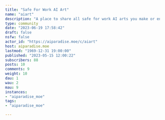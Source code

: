 ```yaml
---
title: "Safe For Work AI Art" 
name: "aiart"
description: "A place to share all safe for work AI arts you make or enjoy :)"
type: community
date: "2023-06-19 17:58:42"
draft: false
nsfw: false
actor_id: "https://aiparadise.moe/c/aiart"
host: aiparadise.moe
lastmod: "1969-12-31 19:00:00"
published: "2023-05-15 12:00:22"
subscribers: 88
posts: 10
comments: 9
weight: 10
dau: 1
wau: 2
mau: 9
instances:
- "aiparadise_moe"
tags: 
- "aiparadise_moe"

---
```

